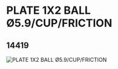 # PLATE 1X2 BALL Ø5.9/CUP/FRICTION
## 14419
![PLATE 1X2 BALL Ø5.9/CUP/FRICTION](https://lc-www-live-s.legocdn.com/media/bricks/5/2/6039482.jpg)
